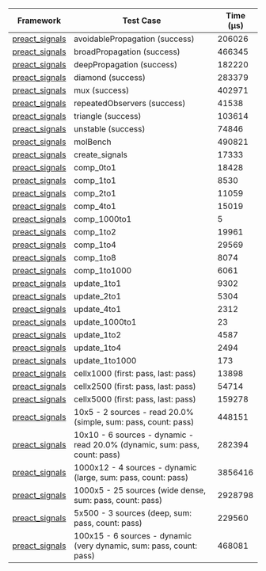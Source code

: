 | Framework | Test Case | Time (μs) |
| --- | --- | --- |
| [preact_signals](https://pub.dev/packages/preact_signals) | avoidablePropagation (success) | 206026 |
| [preact_signals](https://pub.dev/packages/preact_signals) | broadPropagation (success) | 466345 |
| [preact_signals](https://pub.dev/packages/preact_signals) | deepPropagation (success) | 182220 |
| [preact_signals](https://pub.dev/packages/preact_signals) | diamond (success) | 283379 |
| [preact_signals](https://pub.dev/packages/preact_signals) | mux (success) | 402971 |
| [preact_signals](https://pub.dev/packages/preact_signals) | repeatedObservers (success) | 41538 |
| [preact_signals](https://pub.dev/packages/preact_signals) | triangle (success) | 103614 |
| [preact_signals](https://pub.dev/packages/preact_signals) | unstable (success) | 74846 |
| [preact_signals](https://pub.dev/packages/preact_signals) | molBench | 490821 |
| [preact_signals](https://pub.dev/packages/preact_signals) | create_signals | 17333 |
| [preact_signals](https://pub.dev/packages/preact_signals) | comp_0to1 | 18428 |
| [preact_signals](https://pub.dev/packages/preact_signals) | comp_1to1 | 8530 |
| [preact_signals](https://pub.dev/packages/preact_signals) | comp_2to1 | 11059 |
| [preact_signals](https://pub.dev/packages/preact_signals) | comp_4to1 | 15019 |
| [preact_signals](https://pub.dev/packages/preact_signals) | comp_1000to1 | 5 |
| [preact_signals](https://pub.dev/packages/preact_signals) | comp_1to2 | 19961 |
| [preact_signals](https://pub.dev/packages/preact_signals) | comp_1to4 | 29569 |
| [preact_signals](https://pub.dev/packages/preact_signals) | comp_1to8 | 8074 |
| [preact_signals](https://pub.dev/packages/preact_signals) | comp_1to1000 | 6061 |
| [preact_signals](https://pub.dev/packages/preact_signals) | update_1to1 | 9302 |
| [preact_signals](https://pub.dev/packages/preact_signals) | update_2to1 | 5304 |
| [preact_signals](https://pub.dev/packages/preact_signals) | update_4to1 | 2312 |
| [preact_signals](https://pub.dev/packages/preact_signals) | update_1000to1 | 23 |
| [preact_signals](https://pub.dev/packages/preact_signals) | update_1to2 | 4587 |
| [preact_signals](https://pub.dev/packages/preact_signals) | update_1to4 | 2494 |
| [preact_signals](https://pub.dev/packages/preact_signals) | update_1to1000 | 173 |
| [preact_signals](https://pub.dev/packages/preact_signals) | cellx1000 (first: pass, last: pass) | 13898 |
| [preact_signals](https://pub.dev/packages/preact_signals) | cellx2500 (first: pass, last: pass) | 54714 |
| [preact_signals](https://pub.dev/packages/preact_signals) | cellx5000 (first: pass, last: pass) | 159278 |
| [preact_signals](https://pub.dev/packages/preact_signals) | 10x5 - 2 sources - read 20.0% (simple, sum: pass, count: pass) | 448151 |
| [preact_signals](https://pub.dev/packages/preact_signals) | 10x10 - 6 sources - dynamic - read 20.0% (dynamic, sum: pass, count: pass) | 282394 |
| [preact_signals](https://pub.dev/packages/preact_signals) | 1000x12 - 4 sources - dynamic (large, sum: pass, count: pass) | 3856416 |
| [preact_signals](https://pub.dev/packages/preact_signals) | 1000x5 - 25 sources (wide dense, sum: pass, count: pass) | 2928798 |
| [preact_signals](https://pub.dev/packages/preact_signals) | 5x500 - 3 sources (deep, sum: pass, count: pass) | 229560 |
| [preact_signals](https://pub.dev/packages/preact_signals) | 100x15 - 6 sources - dynamic (very dynamic, sum: pass, count: pass) | 468081 |

